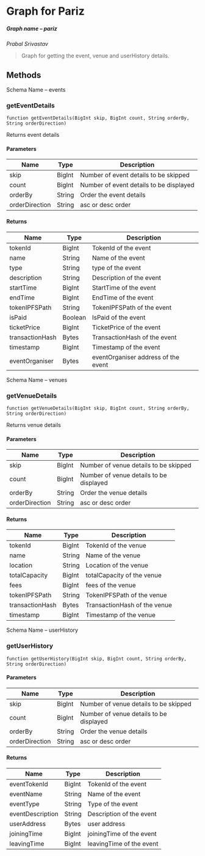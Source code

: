 # Graph for Pariz
##### Graph name – pariz

*Prabal Srivastav*

> Graph for getting the event, venue and userHistory details.





## Methods
Schema Name – events

### getEventDetails

```solidity
function getEventDetails(BigInt skip, BigInt count, String orderBy, String orderDirection)
```

Returns event details


#### Parameters

| Name | Type | Description |
|---|---|---|
| skip | BigInt | Number of event details to be skipped|
| count | BigInt | Number of event details to be displayed|
| orderBy | String | Order the event details|
| orderDirection | String | asc or desc order|


#### Returns

| Name | Type | Description |
|---|---|---|
| tokenId | BigInt | TokenId of the event |
| name | String | Name of the event |
| type | String | type of the event |
| description | String | Description of the event |
| startTime | BigInt | StartTime of the event |
| endTime | BigInt | EndTime of the event |
| tokenIPFSPath | String | TokenIPFSPath of the event |
| isPaid | Boolean | IsPaid of the event |
| ticketPrice | BigInt | TicketPrice of the event |
| transactionHash | Bytes | TransactionHash of the event |
| timestamp | BigInt | Timestamp of the event |
| eventOrganiser | Bytes | eventOrganiser address of the event | 

Schema Name – venues
### getVenueDetails

```solidity
function getVenueDetails(BigInt skip, BigInt count, String orderBy, String orderDirection)
```

Returns venue details



#### Parameters

| Name | Type | Description |
|---|---|---|
| skip | BigInt | Number of venue details to be skipped|
| count | BigInt | Number of venue details to be displayed|
| orderBy | String | Order the venue details|
| orderDirection | String | asc or desc order|


#### Returns

| Name | Type | Description |
|---|---|---|
| tokenId | BigInt | TokenId of the venue |
| name | String | Name of the venue |
| location | String | Location of the venue |
| totalCapacity | BigInt | totalCapacity of the venue |
| fees | BigInt | fees of the venue |
| tokenIPFSPath | String | TokenIPFSPath of the venue |
| transactionHash | Bytes | TransactionHash of the venue |
| timestamp | BigInt | Timestamp of the venue |



Schema Name – userHistory
### getUserHistory

```solidity
function getUserHistory(BigInt skip, BigInt count, String orderBy, String orderDirection)
```


#### Parameters

| Name | Type | Description |
|---|---|---|
| skip | BigInt | Number of venue details to be skipped|
| count | BigInt | Number of venue details to be displayed|
| orderBy | String | Order the venue details|
| orderDirection | String | asc or desc order|


#### Returns

| Name | Type | Description |
|---|---|---|
| eventTokenId | BigInt | TokenId of the event |
| eventName | String | Name of the event |
| eventType | String | Type of the event |
| eventDescription | String | Description of the event |
| userAddress | Bytes | user address | 
| joiningTime | BigInt | joiningTime of the event |
| leavingTime | BigInt | leavingTime of the event |